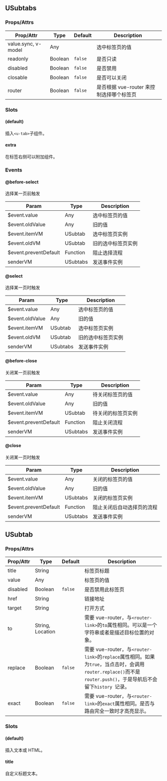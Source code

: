 ## USubtabs
### Props/Attrs

| Prop/Attr | Type | Default | Description |
| --------- | ---- | ------- | ----------- |
| value.sync, v-model | Any | | 选中标签页的值 |
| readonly | Boolean | `false` | 是否只读 |
| disabled | Boolean | `false` | 是否禁用 |
| closable | Boolean | `false` | 是否可以关闭 |
| router | Boolean | `false` | 是否根据 vue-router 来控制选择哪个标签页 |

### Slots

#### (default)

插入`<u-tab>`子组件。

#### extra

在标签右侧可以附加组件。

### Events

#### @before-select

选择某一页前触发

| Param | Type | Description |
| ----- | ---- | ----------- |
| $event.value | Any | 选中标签页的值 |
| $event.oldValue | Any | 旧的值 |
| $event.itemVM | USubtab | 选中标签页实例 |
| $event.oldVM | USubtab | 旧的选中标签页实例 |
| $event.preventDefault | Function | 阻止选择流程 |
| senderVM | USubtabs | 发送事件实例 |

#### @select

选择某一页时触发

| Param | Type | Description |
| ----- | ---- | ----------- |
| $event.value | Any | 选中标签页的值 |
| $event.oldValue | Any | 旧的值 |
| $event.itemVM | USubtab | 选中标签页实例 |
| $event.oldVM | USubtab | 旧的选中标签页实例 |
| senderVM | USubtabs | 发送事件实例 |

#### @before-close

关闭某一页前触发

| Param | Type | Description |
| ----- | ---- | ----------- |
| $event.value | Any | 待关闭标签页的值 |
| $event.oldValue | Any | 旧的值 |
| $event.itemVM | USubtab | 待关闭的标签页实例 |
| $event.preventDefault | Function | 阻止关闭流程 |
| senderVM | USubtabs | 发送事件实例 |

#### @close

关闭某一页时触发

| Param | Type | Description |
| ----- | ---- | ----------- |
| $event.value | Any | 关闭的标签页的值 |
| $event.oldValue | Any | 旧的值 |
| $event.itemVM | USubtabs | 关闭的标签页实例 |
| $event.preventDefault | Function | 阻止关闭后自动选择页的流程 |
| senderVM | USubtabs | 发送事件实例 |

## USubtab
### Props/Attrs

| Prop/Attr | Type | Default | Description |
| --------- | ---- | ------- | ----------- |
| title | String | | 标签页标题 |
| value | Any | | 标签页的值 |
| disabled | Boolean | `false` | 是否禁用此标签页 |
| href | String |  | 链接地址 |
| target | String |  | 打开方式 |
| to | String, Location |  | 需要 vue-router，与`<router-link>`的`to`属性相同。可以是一个字符串或者是描述目标位置的对象。 |
| replace | Boolean | `false` | 需要 vue-router，与`<router-link>`的`replace`属性相同。如果为`true`，当点击时，会调用`router.replace()`而不是`router.push()`，于是导航后不会留下`history `记录。 |
| exact | Boolean | `false` | 需要 vue-router，与`<router-link>`的`exact`属性相同。是否与路由完全一致时才高亮显示。 |

### Slots

#### (default)

插入文本或 HTML。

#### title

自定义标题文本。
